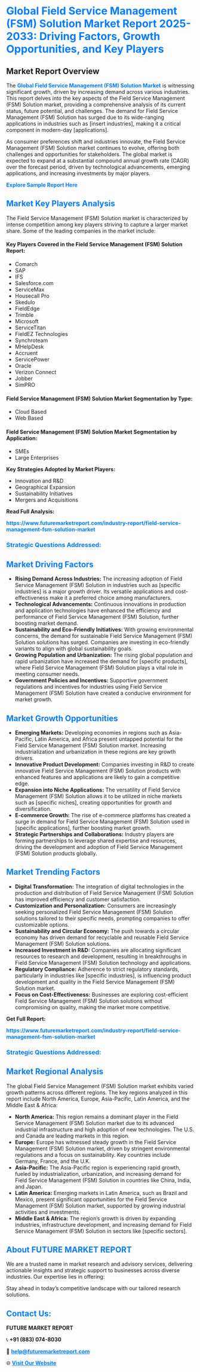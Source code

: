 <h1 style="color: #007BFF;">Global Field Service Management (FSM) Solution Market Report 2025-2033: Driving Factors, Growth Opportunities, and Key Players</h1>

<section id="overview">
<h2>Market Report Overview</h2>
<p>The <a href="https://www.futuremarketreport.com/industry-report/field-service-management-fsm-solution-market" style="color: #007BFF; text-decoration: none;"><strong>Global Field Service Management (FSM) Solution Market</strong></a> is witnessing significant growth, driven by increasing demand across various industries. This report delves into the key aspects of the Field Service Management (FSM) Solution market, providing a comprehensive analysis of its current status, future potential, and challenges. The demand for Field Service Management (FSM) Solution has surged due to its wide-ranging applications in industries such as [insert industries], making it a critical component in modern-day [applications].</p>
<p>As consumer preferences shift and industries innovate, the Field Service Management (FSM) Solution market continues to evolve, offering both challenges and opportunities for stakeholders. The global market is expected to expand at a substantial compound annual growth rate (CAGR) over the forecast period, driven by technological advancements, emerging applications, and increasing investments by major players.</p>
</section>

<section id="overview">
<p><a href="https://www.futuremarketreport.com/request-sample/reportId=28768" style="color: #007BFF; text-decoration: none;"><strong>Explore Sample Report Here</strong></a></p>
</section>

<section id="key-players">
<h2 style="color: #007BFF;">Market Key Players Analysis</h2>
<p>The Field Service Management (FSM) Solution market is characterized by intense competition among key players striving to capture a larger market share. Some of the leading companies in the market include:</p>
<h4>Key Players Covered in the Field Service Management (FSM) Solution Report:</h4>
<ul><li>Comarch</li><li>SAP</li><li>IFS</li><li>Salesforce.com</li><li>ServiceMax</li><li>Housecall Pro</li><li>Skedulo</li><li>FieldEdge</li><li>Trimble</li><li>Microsoft</li><li>ServiceTitan</li><li>FieldEZ Technologies</li><li>Synchroteam</li><li>MHelpDesk</li><li>Accruent</li><li>ServicePower</li><li>Oracle</li><li>Verizon Connect</li><li>Jobber</li><li>SimPRO</li></ul>
<h4>Field Service Management (FSM) Solution Market Segmentation by Type:</h4>
<ul><li>Cloud Based</li><li>Web Based</li></ul>

<h4>Field Service Management (FSM) Solution Market Segmentation by Application:</h4>
<ul><li>SMEs</li><li>Large Enterprises</li></ul>
<p><strong>Key Strategies Adopted by Market Players:</strong></p>
<ul>
<li>Innovation and R&D</li>
<li>Geographical Expansion</li>
<li>Sustainability Initiatives</li>
<li>Mergers and Acquisitions</li>
</ul>
</section>

<section>
<p><strong>Read Full Analysis: </strong></p><a href="https://www.futuremarketreport.com/industry-report/field-service-management-fsm-solution-market" style="color: #007BFF; text-decoration: none;"><strong>https://www.futuremarketreport.com/industry-report/field-service-management-fsm-solution-market</strong></a>
<h3 style="color: #007BFF;">Strategic Questions Addressed:</h3>
</section>

<section id="driving-factors">
<h2 style="color: #007BFF;">Market Driving Factors</h2>
<ul>
<li><strong>Rising Demand Across Industries:</strong> The increasing adoption of Field Service Management (FSM) Solution in industries such as [specific industries] is a major growth driver. Its versatile applications and cost-effectiveness make it a preferred choice among manufacturers.</li>
<li><strong>Technological Advancements:</strong> Continuous innovations in production and application technologies have enhanced the efficiency and performance of Field Service Management (FSM) Solution, further boosting market demand.</li>
<li><strong>Sustainability and Eco-Friendly Initiatives:</strong> With growing environmental concerns, the demand for sustainable Field Service Management (FSM) Solution solutions has surged. Companies are investing in eco-friendly variants to align with global sustainability goals.</li>
<li><strong>Growing Population and Urbanization:</strong> The rising global population and rapid urbanization have increased the demand for [specific products], where Field Service Management (FSM) Solution plays a vital role in meeting consumer needs.</li>
<li><strong>Government Policies and Incentives:</strong> Supportive government regulations and incentives for industries using Field Service Management (FSM) Solution have created a conducive environment for market growth.</li>
</ul>
</section>

<section id="growth-opportunities">
<h2 style="color: #007BFF;">Market Growth Opportunities</h2>
<ul>
<li><strong>Emerging Markets:</strong> Developing economies in regions such as Asia-Pacific, Latin America, and Africa present untapped potential for the Field Service Management (FSM) Solution market. Increasing industrialization and urbanization in these regions are key growth drivers.</li>
<li><strong>Innovative Product Development:</strong> Companies investing in R&D to create innovative Field Service Management (FSM) Solution products with enhanced features and applications are likely to gain a competitive edge.</li>
<li><strong>Expansion into Niche Applications:</strong> The versatility of Field Service Management (FSM) Solution allows it to be utilized in niche markets such as [specific niches], creating opportunities for growth and diversification.</li>
<li><strong>E-commerce Growth:</strong> The rise of e-commerce platforms has created a surge in demand for Field Service Management (FSM) Solution used in [specific applications], further boosting market growth.</li>
<li><strong>Strategic Partnerships and Collaborations:</strong> Industry players are forming partnerships to leverage shared expertise and resources, driving the development and adoption of Field Service Management (FSM) Solution products globally.</li>
</ul>
</section>

<section id="trending-factors">
<h2 style="color: #007BFF;">Market Trending Factors</h2>
<ul>
<li><strong>Digital Transformation:</strong> The integration of digital technologies in the production and distribution of Field Service Management (FSM) Solution has improved efficiency and customer satisfaction.</li>
<li><strong>Customization and Personalization:</strong> Consumers are increasingly seeking personalized Field Service Management (FSM) Solution solutions tailored to their specific needs, prompting companies to offer customizable options.</li>
<li><strong>Sustainability and Circular Economy:</strong> The push towards a circular economy has driven demand for recyclable and reusable Field Service Management (FSM) Solution solutions.</li>
<li><strong>Increased Investment in R&D:</strong> Companies are allocating significant resources to research and development, resulting in breakthroughs in Field Service Management (FSM) Solution technology and applications.</li>
<li><strong>Regulatory Compliance:</strong> Adherence to strict regulatory standards, particularly in industries like [specific industries], is influencing product development and quality in the Field Service Management (FSM) Solution market.</li>
<li><strong>Focus on Cost-Effectiveness:</strong> Businesses are exploring cost-efficient Field Service Management (FSM) Solution solutions without compromising on quality, making the market more competitive.</li>
</ul>
</section>

<section>
<p><strong>Get Full Report: </strong></p><a href="https://www.futuremarketreport.com/industry-report/field-service-management-fsm-solution-market" style="color: #007BFF; text-decoration: none;"><strong>https://www.futuremarketreport.com/industry-report/field-service-management-fsm-solution-market</strong></a>
<h3 style="color: #007BFF;">Strategic Questions Addressed:</h3>
</section>


<section id="regional-analysis">
<h2 style="color: #007BFF;">Market Regional Analysis</h2>
<p>The global Field Service Management (FSM) Solution market exhibits varied growth patterns across different regions. The key regions analyzed in this report include North America, Europe, Asia-Pacific, Latin America, and the Middle East & Africa:</p>
<ul>
<li><strong>North America:</strong> This region remains a dominant player in the Field Service Management (FSM) Solution market due to its advanced industrial infrastructure and high adoption of new technologies. The U.S. and Canada are leading markets in this region.</li>
<li><strong>Europe:</strong> Europe has witnessed steady growth in the Field Service Management (FSM) Solution market, driven by stringent environmental regulations and a focus on sustainability. Key countries include Germany, France, and the U.K.</li>
<li><strong>Asia-Pacific:</strong> The Asia-Pacific region is experiencing rapid growth, fueled by industrialization, urbanization, and increasing demand for Field Service Management (FSM) Solution in countries like China, India, and Japan.</li>
<li><strong>Latin America:</strong> Emerging markets in Latin America, such as Brazil and Mexico, present significant opportunities for the Field Service Management (FSM) Solution market, supported by growing industrial activities and investments.</li>
<li><strong>Middle East & Africa:</strong> The region’s growth is driven by expanding industries, infrastructure development, and increasing demand for Field Service Management (FSM) Solution in sectors like [specific sectors].</li>
</ul>
</section>

<footer>
<h2 style="color: #007BFF;">About FUTURE MARKET REPORT</h2>
<p>We are a trusted name in market research and advisory services, delivering actionable insights and strategic support to businesses across diverse industries. Our expertise lies in offering:</p>

<p>Stay ahead in today’s competitive landscape with our tailored research solutions.</p>

<h2 style="color: #007BFF;">Contact Us:</h2>
<p><strong>FUTURE MARKET REPORT</strong></p>
<p>📞 <strong>+91 (883) 074-8030</strong></p>
<p>📧 <strong><a href="mailto:help@futuremarketreport.com" style="color: #007BFF;">help@futuremarketreport.com</a></strong></p>
<p>🌐 <strong><a href="https://www.futuremarketreport.com/" style="color: #007BFF;">Visit Our Website</a></strong></p>
</footer>